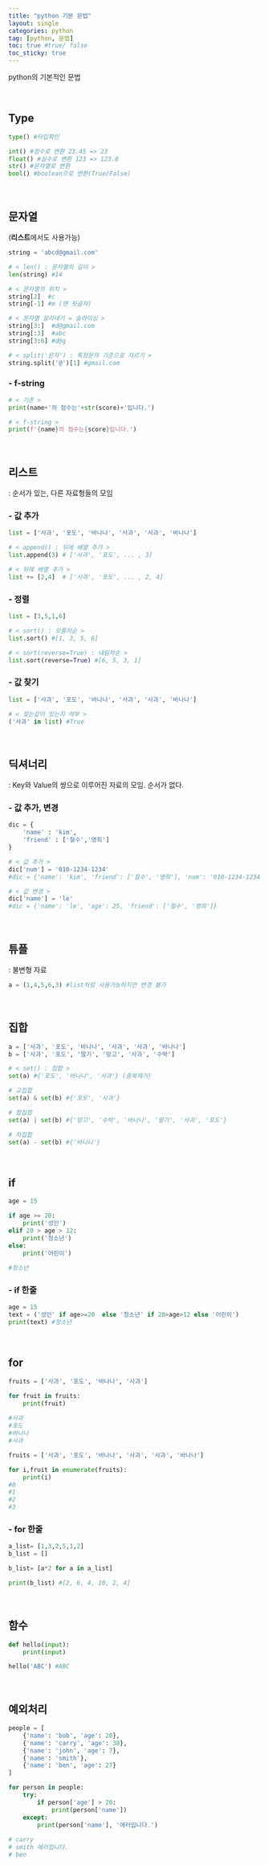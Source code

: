 ```yaml
---
title: "python 기본 문법"
layout: single
categories: python
tag: [python, 문법]
toc: true #true/ false
toc_sticky: true
---
```


python의 기본적인 문법

<br>

## Type 

```python
type() #타입확인

int() #정수로 변환 23.45 => 23
float() #실수로 변환 123 => 123.0
str() #문자열로 변환
bool() #boolean으로 변환(True/False)
```



<br>

## 문자열

(**리스트**에서도 사용가능)

```python
string = 'abcd@gmail.com' 

# < len() : 문자열의 길이 >
len(string) #14

# < 문자열의 위치 >
string[2]  #c
string[-1] #m (맨 뒷글자)

# < 문자열 잘라내기 = 슬라이싱 >
string[3:]  #d@gmail.com
string[:3]  #abc
string[3:6] #d@g

# < split('문자') : 특정문자 기준으로 자르기 >
string.split('@')[1] #gmail.com
```

### - f-string

```python
# < 기존 >
print(name+'의 점수는'+str(score)+'입니다.')

# < f-string >
print(f'{name}의 점수는{score}입니다.')
```



<br>

## 리스트

: 순서가 있는, 다른 자료형들의 모임

### - 값 추가

```python
list = ['사과', '포도', '바나나', '사과', '사과', '바나나']

# < append() : 뒤에 배열 추가 >
list.append(3) # ['사과', '포도', ... , 3]

# < 뒤에 배열 추가 >
list += [2,4]  # ['사과', '포도', ... , 2, 4]

```

### - 정렬

```python
list = [3,5,1,6]

# < sort() : 오름차순 >
list.sort() #[1, 3, 5, 6]

# < sort(reverse=True) : 내림차순 >
list.sort(reverse=True) #[6, 5, 3, 1]

```

### - 값 찾기

```python
list = ['사과', '포도', '바나나', '사과', '사과', '바나나']

# < 찾는값이 있는지 여부 >
('사과' in list) #True
```



<br>

## 딕셔너리

: Key와 Value의 쌍으로 이루어진 자료의 모임. 순서가 없다.

### - 값 추가, 변경

```python
dic = {
    'name' : 'kim',
    'friend' : ['철수','영희']
}

# < 값 추가 >
dic['num'] = '010-1234-1234' 
#dic = {'name': 'kim', 'friend': ['철수', '영희'], 'num': '010-1234-1234'}

# < 값 변경 >
dic['name'] = 'le' 
#dic = {'name': 'le', 'age': 25, 'friend': ['철수', '영희']}

```



<br>

## 튜플

: 불변형 자료 

```python
a = (1,4,5,6,3) #list처럼 사용가능하지만 변경 불가
```



<br>

## 집합

```python
a = ['사과', '포도', '바나나', '사과', '사과', '바나나']
b = ['사과', '포도', '딸기', '망고', '사과', '수박']

# < set() : 집합 >
set(a) #{'포도', '바나나', '사과'} (중복제거)

# 교집합
set(a) & set(b) #{'포도', '사과'}

# 합집합
set(a) | set(b) #{'망고', '수박', '바나나', '딸기', '사과', '포도'}

# 차집합
set(a) - set(b) #{'바나나'}
```



<br>

## if

```python
age = 15

if age >= 20:
    print('성인')
elif 20 > age > 12:
    print('청소년')
else:
    print('어린이')
    
#청소년
```

### - if 한줄

```python
age = 15
text = ('성인' if age>=20  else '청소년' if 20>age>12 else '어린이')
print(text) #청소년 
```



<br>

## for

```python
fruits = ['사과', '포도', '바나나', '사과']

for fruit in fruits:
    print(fruit)
    
#사과
#포도
#바나나
#사과
```

```python
fruits = ['사과', '포도', '바나나', '사과', '사과', '바나나']

for i,fruit in enumerate(fruits):
    print(i)
#0
#1
#2
#3
```

### - for 한줄 

```python
a_list= [1,3,2,5,1,2]
b_list = []

b_list= [a*2 for a in a_list]

print(b_list) #[2, 6, 4, 10, 2, 4]
```



<br>

## 함수

```python
def hello(input):
    print(input)

hello('ABC') #ABC
```



<br>

## 예외처리

```python
people = [
    {'name': 'bob', 'age': 20},
    {'name': 'carry', 'age': 38},
    {'name': 'john', 'age': 7},
    {'name': 'smith'},
    {'name': 'ben', 'age': 27}
]

for person in people:
    try:
        if person['age'] > 20:
            print(person['name'])
    except: 
        print(person['name'], '에러입니다.')
        
# carry
# smith 에러입니다.
# ben
```

